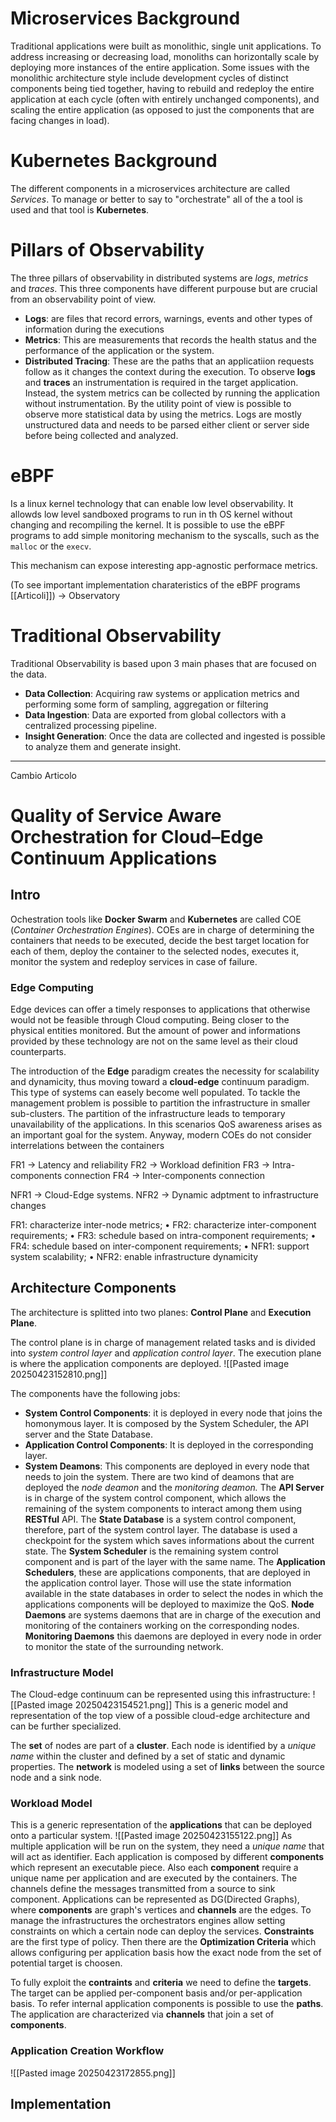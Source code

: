 
# Microservices Background

Traditional applications were built as monolithic, single unit applications. To address increasing or decreasing load, monoliths can horizontally scale by deploying more instances of the entire application. Some issues with the monolithic architecture style include development cycles of distinct components being tied together, having to rebuild and redeploy the entire application at each cycle (often with entirely unchanged components), and scaling the entire application (as opposed to just the components that are facing changes in load).
# Kubernetes Background

The different components in a microservices architecture are called *Services*. To manage or better to say to "orchestrate" all of the a tool is used and that tool is **Kubernetes**.
# Pillars of Observability
The three pillars of observability in distributed systems are *logs*, *metrics* and *traces*. This three components have different purpouse but are crucial from an observability point of view.
- **Logs**: are files that record errors, warnings, events and other types of information during the executions
- **Metrics**: This are measurements that records the health status and the performance of the application or the system.
- **Distributed Tracing**: These are the paths that an applicatiion requests follow as it changes the context during the execution.
To observe **logs** and **traces** an instrumentation is required in the target application. Instead, the system metrics can be collected by running the application without instrumentation.
By the utility point of view is possible to observe more statistical data by using the metrics. Logs are mostly unstructured data and needs to be parsed either client or server side before being collected and analyzed.

# eBPF
Is a linux kernel technology that can enable low level observability. It allowds low level sandboxed programs to run in th OS kernel without changing and recompiling the kernel.
It is possible to use the eBPF programs to add simple monitoring mechanism to the syscalls, such as the `malloc` or the `execv`.

This mechanism can expose interesting app-agnostic performace metrics.

(To see important implementation charateristics of the eBPF programs [[Articoli]]) -> Observatory
# Traditional Observability
Traditional Observability is based upon 3 main phases that are focused on the data.
-  **Data Collection**: Acquiring raw systems or application metrics and performing some form of sampling, aggregation or filtering
- **Data Ingestion**: Data are exported from global collectors with a centralized processing pipeline.
- **Insight Generation**: Once the data are collected and ingested is possible to analyze them and generate insight.

****
Cambio Articolo
# Quality of Service Aware Orchestration for Cloud–Edge Continuum Applications
## Intro
Ochestration tools like **Docker Swarm** and **Kubernetes** are called COE (*Container Orchestration Engines*). COEs are in charge of determining the containers that needs to be executed, decide the best target location for each of them, deploy the container to the selected nodes, executes it, monitor the system and redeploy services in case of failure.

### Edge Computing
Edge devices can offer a timely responses to applications that otherwise would not be feasible through Cloud computing. Being closer to the physical entities monitored. But the amount of power and informations provided by these technology are not on the same level as their cloud counterparts.

The introduction of the **Edge** paradigm creates the necessity for scalability and dynamicity, thus moving toward a **cloud-edge** continuum paradigm. This type of systems can easely become well populated. To tackle the management problem is possible to partition the infrastructure in smaller sub-clusters. The partition of the infrastructure leads to temporary unavailability of the applications. 
In this scenarios QoS awareness arises as an important goal for the system. 
Anyway, modern COEs do not consider interrelations between the containers 

FR1 -> Latency and reliability
FR2 -> Workload definition 
FR3 -> Intra-components connection
FR4 -> Inter-components connection

NFR1 -> Cloud-Edge systems.
NFR2 -> Dynamic adptment to infrastructure changes

   FR1: characterize inter-node metrics;
• FR2: characterize inter-component requirements;
• FR3: schedule based on intra-component requirements;
• FR4: schedule based on inter-component requirements;
• NFR1: support system scalability;
• NFR2: enable infrastructure dynamicity


## Architecture Components 
The architecture is splitted into two planes: **Control Plane** and **Execution Plane**. 

The control plane is in charge of management related tasks and is divided into *system control layer* and *application control layer*. 
The execution plane is where the application components are deployed.
![[Pasted image 20250423152810.png]]

The components have the following jobs:
- **System Control Components**: it is deployed in every node that joins the homonymous layer. It is composed by the System Scheduler, the API server and the State Database.
- **Application Control Components**: It is deployed in the corresponding layer.
- **System Deamons**: This components are deployed in every node that needs to join the system. There are two kind of deamons that are deployed the *node deamon* and the *monitoring deamon.*
The **API Server** is in charge of the system control component, which allows the remaining of the system components to interact among them using **RESTful** API. 
The **State Database** is a system control component, therefore, part of the system control layer. The database is used a checkpoint for the system which saves informations about the current state. 
The **System Scheduler** is the remaining system control component and is part of the layer with the same name.
The **Application Schedulers**, these are applications components, that are deployed in the application control layer. Those will use the state information available in the state databases in order to select the nodes in which the applications components will be deployed to maximize the QoS. 
**Node Daemons** are systems daemons that are in charge of the execution and monitoring of the containers working on the corresponding nodes.
**Monitoring Daemons** this daemons are deployed in every node in order to monitor the state of the surrounding network. 

### Infrastructure Model 
The Cloud-edge continuum can be represented using this infrastructure: 
![[Pasted image 20250423154521.png]]
This is a generic model and representation of the top view of a possible cloud-edge architecture and can be further specialized. 

The **set** of nodes are part of a **cluster**. Each node is identified by a *unique name* within the cluster and defined by a set of static and dynamic properties. 
The **network** is modeled using a set of **links** between the source node and a sink node.
### Workload Model
This is a generic representation of the **applications** that can be deployed onto a particular system.
![[Pasted image 20250423155122.png]]
As multiple application will be run on the system, they need a *unique name* that will act as identifier.
Each application is composed by different **components** which represent an executable piece.  Also each **component** require a unique name per application and are executed by the containers.
The channels define the messages transmitted from a source to sink component. 
Applications can be represented as DG(Directed Graphs), where **components** are graph's vertices and **channels** are the edges.
To manage the infrastructures the orchestrators engines allow setting constraints on which a certain node can deploy the services. 
**Constraints** are the first type of policy. Then there are the **Optimization Criteria** which allows configuring per application basis how the exact node from the set of potential target is choosen.

To fully exploit the **contraints** and **criteria** we need to define the **targets**. The target can be applied per-component basis and/or per-application basis. 
To refer internal application components is possible to use the **paths**. The application are characterized via **channels** that join a set of **components**.

### Application Creation Workflow
![[Pasted image 20250423172855.png]]
## Implementation 
